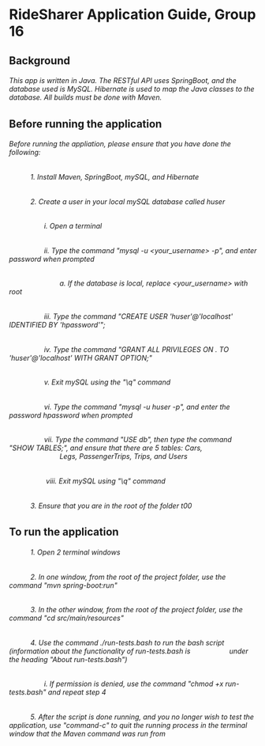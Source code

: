 # RideSharer Application Guide, Group 16
## Background
###### This app is written in Java.  The RESTful API uses SpringBoot, and the database used is MySQL.  Hibernate is used to map the Java classes to the database.  All builds must be done with Maven.  
## Before running the application
###### Before running the appliation, please ensure that you have done the following:
###### &nbsp;&nbsp;&nbsp;&nbsp;&nbsp;&nbsp;&nbsp;&nbsp;&nbsp;&nbsp; 1. Install Maven, SpringBoot, mySQL, and Hibernate
###### &nbsp;&nbsp;&nbsp;&nbsp;&nbsp;&nbsp;&nbsp;&nbsp;&nbsp;&nbsp; 2. Create a user in your local mySQL database called huser
###### &nbsp;&nbsp;&nbsp;&nbsp;&nbsp;&nbsp;&nbsp;&nbsp;&nbsp;&nbsp;&nbsp;&nbsp;&nbsp;&nbsp;&nbsp;&nbsp;&nbsp;&nbsp;i. Open a terminal
###### &nbsp;&nbsp;&nbsp;&nbsp;&nbsp;&nbsp;&nbsp;&nbsp;&nbsp;&nbsp;&nbsp;&nbsp;&nbsp;&nbsp;&nbsp;&nbsp;&nbsp;&nbsp;ii. Type the command "mysql -u <your_username> -p", and enter password when prompted
###### &nbsp;&nbsp;&nbsp;&nbsp;&nbsp;&nbsp;&nbsp;&nbsp;&nbsp;&nbsp;&nbsp;&nbsp;&nbsp;&nbsp;&nbsp;&nbsp;&nbsp;&nbsp;&nbsp;&nbsp;&nbsp;&nbsp;&nbsp;&nbsp;&nbsp;&nbsp;a. If the database is local, replace <your_username> with root
###### &nbsp;&nbsp;&nbsp;&nbsp;&nbsp;&nbsp;&nbsp;&nbsp;&nbsp;&nbsp;&nbsp;&nbsp;&nbsp;&nbsp;&nbsp;&nbsp;&nbsp;&nbsp;iii. Type the command "CREATE USER 'huser'@'localhost' IDENTIFIED BY 'hpassword'";
###### &nbsp;&nbsp;&nbsp;&nbsp;&nbsp;&nbsp;&nbsp;&nbsp;&nbsp;&nbsp;&nbsp;&nbsp;&nbsp;&nbsp;&nbsp;&nbsp;&nbsp;&nbsp;iv. Type the command "GRANT ALL PRIVILEGES ON *.* TO 'huser'@'localhost' WITH GRANT OPTION;"
###### &nbsp;&nbsp;&nbsp;&nbsp;&nbsp;&nbsp;&nbsp;&nbsp;&nbsp;&nbsp;&nbsp;&nbsp;&nbsp;&nbsp;&nbsp;&nbsp;&nbsp;&nbsp;v. Exit mySQL using the "\q" command
###### &nbsp;&nbsp;&nbsp;&nbsp;&nbsp;&nbsp;&nbsp;&nbsp;&nbsp;&nbsp;&nbsp;&nbsp;&nbsp;&nbsp;&nbsp;&nbsp;&nbsp;&nbsp;vi. Type the command "mysql -u huser -p", and enter the password hpassword when prompted
###### &nbsp;&nbsp;&nbsp;&nbsp;&nbsp;&nbsp;&nbsp;&nbsp;&nbsp;&nbsp;&nbsp;&nbsp;&nbsp;&nbsp;&nbsp;&nbsp;&nbsp;&nbsp;vii. Type the command "USE db", then type the command "SHOW TABLES;", and ensure that there are 5 tables: Cars, &nbsp;&nbsp;&nbsp;&nbsp;&nbsp;&nbsp;&nbsp;&nbsp;&nbsp;&nbsp;&nbsp;&nbsp;&nbsp;&nbsp;&nbsp;&nbsp;&nbsp;&nbsp;&nbsp;&nbsp;&nbsp;&nbsp;&nbsp;&nbsp;&nbsp;&nbsp;Legs, PassengerTrips, Trips, and Users
###### &nbsp;&nbsp;&nbsp;&nbsp;&nbsp;&nbsp;&nbsp;&nbsp;&nbsp;&nbsp;&nbsp;&nbsp;&nbsp;&nbsp;&nbsp;&nbsp;&nbsp;&nbsp; viii. Exit mySQL using "\q" command
###### &nbsp;&nbsp;&nbsp;&nbsp;&nbsp;&nbsp;&nbsp;&nbsp;&nbsp;&nbsp; 3. Ensure that you are in the root of the folder t00
## To run the application
###### &nbsp;&nbsp;&nbsp;&nbsp;&nbsp;&nbsp;&nbsp;&nbsp;&nbsp;&nbsp; 1. Open 2 terminal windows
###### &nbsp;&nbsp;&nbsp;&nbsp;&nbsp;&nbsp;&nbsp;&nbsp;&nbsp;&nbsp; 2. In one window, from the root of the project folder, use the command "mvn spring-boot:run"
###### &nbsp;&nbsp;&nbsp;&nbsp;&nbsp;&nbsp;&nbsp;&nbsp;&nbsp;&nbsp; 3. In the other window, from the root of the project folder, use the command "cd src/main/resources"
###### &nbsp;&nbsp;&nbsp;&nbsp;&nbsp;&nbsp;&nbsp;&nbsp;&nbsp;&nbsp; 4. Use the command ./run-tests.bash to run the bash script (information about the functionality of run-tests.bash is &nbsp;&nbsp;&nbsp;&nbsp;&nbsp;&nbsp;&nbsp;&nbsp;&nbsp;&nbsp;&nbsp;&nbsp;&nbsp;&nbsp;&nbsp;&nbsp;&nbsp;&nbsp;&nbsp;under the heading "About run-tests.bash")
###### &nbsp;&nbsp;&nbsp;&nbsp;&nbsp;&nbsp;&nbsp;&nbsp;&nbsp;&nbsp;&nbsp;&nbsp;&nbsp;&nbsp;&nbsp;&nbsp;&nbsp;&nbsp;i. If permission is denied, use the command "chmod +x run-tests.bash" and repeat step 4
###### &nbsp;&nbsp;&nbsp;&nbsp;&nbsp;&nbsp;&nbsp;&nbsp;&nbsp;&nbsp; 5. After the script is done running, and you no longer wish to test the application, use "command-c" to quit the running process in the terminal window that the Maven command was run from
